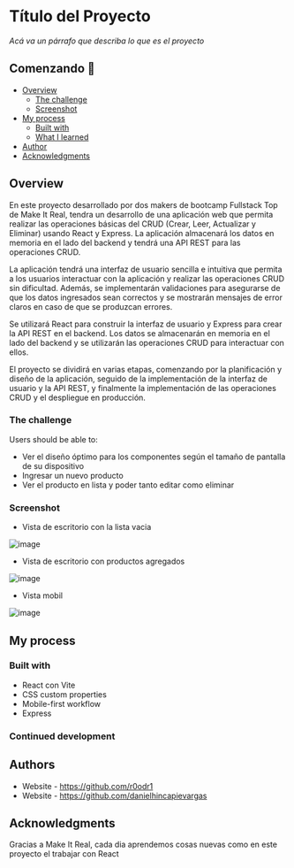 # Título del Proyecto

_Acá va un párrafo que describa lo que es el proyecto_

## Comenzando 🚀

- [Overview](#overview)
  - [The challenge](#the-challenge)
  - [Screenshot](#screenshot)
- [My process](#my-process)
  - [Built with](#built-with)
  - [What I learned](#what-i-learned)
- [Author](#author)
- [Acknowledgments](#acknowledgments)


## Overview

En este proyecto desarrollado por dos makers de bootcamp Fullstack Top de Make It Real, tendra un desarrollo de una aplicación web que permita realizar las operaciones básicas del CRUD (Crear, Leer, Actualizar y Eliminar) usando React y Express. La aplicación almacenará los datos en memoria en el lado del backend y tendrá una API REST para las operaciones CRUD.

La aplicación tendrá una interfaz de usuario sencilla e intuitiva que permita a los usuarios interactuar con la aplicación y realizar las operaciones CRUD sin dificultad. Además, se implementarán validaciones para asegurarse de que los datos ingresados sean correctos y se mostrarán mensajes de error claros en caso de que se produzcan errores.

Se utilizará React para construir la interfaz de usuario y Express para crear la API REST en el backend. Los datos se almacenarán en memoria en el lado del backend y se utilizarán las operaciones CRUD para interactuar con ellos.

El proyecto se dividirá en varias etapas, comenzando por la planificación y diseño de la aplicación, seguido de la implementación de la interfaz de usuario y la API REST, y finalmente la implementación de las operaciones CRUD y el despliegue en producción.

### The challenge

Users should be able to:

- Ver el diseño óptimo para los componentes según el tamaño de pantalla de su dispositivo
- Ingresar un nuevo producto
- Ver el producto en lista y poder tanto editar como eliminar

### Screenshot
- Vista de escritorio con la lista vacia

![image](https://github.com/danielhincapievargas/my-product-site-backend/assets/126527883/33c11cbf-5d64-4511-9464-c96d3deb0c5c)

- Vista de escritorio con productos agregados

![image](https://github.com/danielhincapievargas/my-product-site-backend/assets/126527883/8341e5f0-33c2-4c61-aee9-f603a6195771)


- Vista mobil

![image](https://github.com/danielhincapievargas/my-product-site-backend/assets/126527883/bdaf8893-2446-49ef-93f1-d5b0a3749db0)


## My process

### Built with

- React con Vite
- CSS custom properties
- Mobile-first workflow
- Express

### Continued development

## Authors

- Website - https://github.com/r0odr1
- Website - https://github.com/danielhincapievargas

## Acknowledgments

Gracias a Make It Real, cada dia aprendemos cosas nuevas como en este proyecto el trabajar con React
